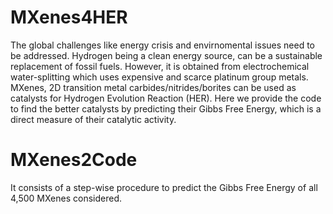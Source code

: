 # MXenes4HER
The global challenges like energy crisis and envirnomental issues need to be addressed. Hydrogen being a clean energy source, can be a sustainable replacement of fossil fuels. However, it is obtained from electrochemical water-splitting which uses expensive and scarce platinum group metals. 
MXenes, 2D transition metal carbides/nitrides/borites can be used as catalysts for Hydrogen Evolution Reaction (HER). 
Here we provide the code to find the better catalysts by predicting their Gibbs Free Energy, which is a direct measure of their catalytic activity. 

# MXenes2Code
It consists of a step-wise procedure to predict the Gibbs Free Energy of all 4,500 MXenes considered.

